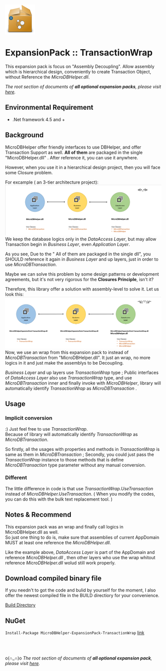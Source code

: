 ![icon](https://github.com/DoraemonYu/MicroDBHelper-ExpansionPack/blob/gh-pages/icons/TransactionWrap.png?raw=true)  
# ExpansionPack :: TransactionWrap 
 
This expansion pack is focus on "Assembly Decoupling". Allow assembly which is hierarchical design, conveniently to create Transaction Object, without Reference the *MicroDBHelper.dll*. 


*The root section of documents of **all optional expansion packs**, please visit [here](/MicroDBHelper-ExpansionPack/).*


## Environmental Requirement
* .Net framework 4.5 and +
 
  
  
## Background 
MicroDBHelper offer friendly interfaces to use DBHelper, and offer Transaction Support as well. **All of them** are packaged in the single "MicroDBHelper.dll" . After reference it, you can use it anywhere.   

However, when you use it in a hierarchical design project, then you will face some Closure problem.  
  
   
   
For excample ( an 3-tier architecture project):  
![snapshot](images/TransactionWrap/REFERENCE_BEFORE.png)  
We keep the database logics only in the *DataAccess Layer*, but may allow Transaction begin in *Business Layer*, even *Application Layer*.   

As you see, Due to the " All of them are packaged in the single dll", you SHOULD reference it again in *Business Layer* and up layers, just in order to use *MicroDBTransaction*.  

Maybe we can solve this problem by some design patterns or development agreements, but it's not very rigorous for the **Closures Principle**, isn't it?  

Therefore, this library offer a solution with assembly-level to solve it. Let us look this:  
![snapshot](images/TransactionWrap/REFERENCE_AFTER.png)   
Now, we use an wrap from this expansion pack to instead of *MicroDBTransaction* from "MicroDBHelper.dll". It just an wrap, no more logics in it and just make the assemblys to be Decoupling.  

*Business Layer* and up layers use *TransactionWrap* type ; Public interfaces of *DataAccess Layer* also use *TransactionWrap* type, and use *MicroDBTransaction* inner and finally invoke with *MicroDBHelper*, library will automatically identify *TransactionWrap* as *MicroDBTransaction* .


## Usage

### Implicit conversion 
:) Just feel free to use *TransactionWrap*.   
Because of library will automatically identify *TransactionWrap* as *MicroDBTransaction*.   
  
So firstly, all the usages with properties and methods in *TransactionWrap* is same as them in *MicroDBTransaction* ; Secondly, you could just pass the *TransactionWrap* instance to those methods that is define *MicroDBTransaction* type parameter without any manual conversion.

### Different
The little difference in code is that use *TransactionWrap.UseTransaction* instead of *MicroDBHelper.UseTransaction*. ( When you modify the codes, you can do this with the bulk text replacement tool.  )

 
  
## Notes & Recommend
This expansion pack was an wrap and finally call logics in MicroDBHelper.dll as well.   
So just one thing to do is, make sure that assemblies of current AppDomain MUST at least one reference the *MicroDBHelper.dll*.   

Like the example above, *DataAccess Layer*  is part of the AppDomain and reference *MicroDBHelper.dll* , then other layers who use the wrap whitout reference *MicroDBHelper.dll* wolud still work properly.




## Download compiled binary file
If you needn't to got the code and bulid by yourself for the moment, I also offer the newest compiled file in the BUILD directiory for your convenience. 

[Build Directory](https://github.com/DoraemonYu/MicroDBHelper-ExpansionPack/tree/master/Build)


## NuGet 
`Install-Package MicroDBHelper-ExpansionPack-TransactionWrap`  [link](https://www.nuget.org/packages/MicroDBHelper-ExpansionPack-TransactionWrap/)

<br><br><br>
o(∩_∩)o *The root section of documents of **all optional expansion pack**, please visit [here](/MicroDBHelper-ExpansionPack/).*
